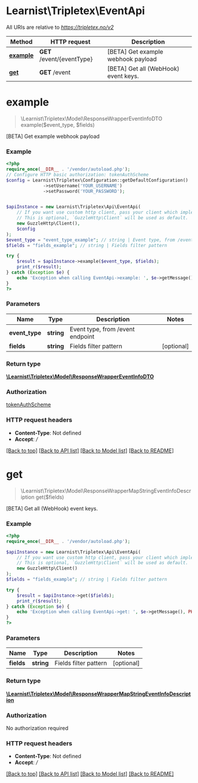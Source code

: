 # Learnist\Tripletex\EventApi

All URIs are relative to *https://tripletex.no/v2*

Method | HTTP request | Description
------------- | ------------- | -------------
[**example**](EventApi.md#example) | **GET** /event/{eventType} | [BETA] Get example webhook payload
[**get**](EventApi.md#get) | **GET** /event | [BETA] Get all (WebHook) event keys.

# **example**
> \Learnist\Tripletex\Model\ResponseWrapperEventInfoDTO example($event_type, $fields)

[BETA] Get example webhook payload

### Example
```php
<?php
require_once(__DIR__ . '/vendor/autoload.php');
// Configure HTTP basic authorization: tokenAuthScheme
$config = Learnist\Tripletex\Configuration::getDefaultConfiguration()
              ->setUsername('YOUR_USERNAME')
              ->setPassword('YOUR_PASSWORD');


$apiInstance = new Learnist\Tripletex\Api\EventApi(
    // If you want use custom http client, pass your client which implements `GuzzleHttp\ClientInterface`.
    // This is optional, `GuzzleHttp\Client` will be used as default.
    new GuzzleHttp\Client(),
    $config
);
$event_type = "event_type_example"; // string | Event type, from /event endpoint
$fields = "fields_example"; // string | Fields filter pattern

try {
    $result = $apiInstance->example($event_type, $fields);
    print_r($result);
} catch (Exception $e) {
    echo 'Exception when calling EventApi->example: ', $e->getMessage(), PHP_EOL;
}
?>
```

### Parameters

Name | Type | Description  | Notes
------------- | ------------- | ------------- | -------------
 **event_type** | **string**| Event type, from /event endpoint |
 **fields** | **string**| Fields filter pattern | [optional]

### Return type

[**\Learnist\Tripletex\Model\ResponseWrapperEventInfoDTO**](../Model/ResponseWrapperEventInfoDTO.md)

### Authorization

[tokenAuthScheme](../../README.md#tokenAuthScheme)

### HTTP request headers

 - **Content-Type**: Not defined
 - **Accept**: */*

[[Back to top]](#) [[Back to API list]](../../README.md#documentation-for-api-endpoints) [[Back to Model list]](../../README.md#documentation-for-models) [[Back to README]](../../README.md)

# **get**
> \Learnist\Tripletex\Model\ResponseWrapperMapStringEventInfoDescription get($fields)

[BETA] Get all (WebHook) event keys.

### Example
```php
<?php
require_once(__DIR__ . '/vendor/autoload.php');

$apiInstance = new Learnist\Tripletex\Api\EventApi(
    // If you want use custom http client, pass your client which implements `GuzzleHttp\ClientInterface`.
    // This is optional, `GuzzleHttp\Client` will be used as default.
    new GuzzleHttp\Client()
);
$fields = "fields_example"; // string | Fields filter pattern

try {
    $result = $apiInstance->get($fields);
    print_r($result);
} catch (Exception $e) {
    echo 'Exception when calling EventApi->get: ', $e->getMessage(), PHP_EOL;
}
?>
```

### Parameters

Name | Type | Description  | Notes
------------- | ------------- | ------------- | -------------
 **fields** | **string**| Fields filter pattern | [optional]

### Return type

[**\Learnist\Tripletex\Model\ResponseWrapperMapStringEventInfoDescription**](../Model/ResponseWrapperMapStringEventInfoDescription.md)

### Authorization

No authorization required

### HTTP request headers

 - **Content-Type**: Not defined
 - **Accept**: */*

[[Back to top]](#) [[Back to API list]](../../README.md#documentation-for-api-endpoints) [[Back to Model list]](../../README.md#documentation-for-models) [[Back to README]](../../README.md)

